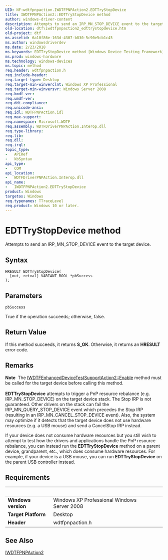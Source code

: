 ```yaml
---
UID: NF:wdtfpnpaction.IWDTFPNPAction2.EDTTryStopDevice
title: IWDTFPNPAction2::EDTTryStopDevice method
author: windows-driver-content
description: Attempts to send an IRP_MN_STOP_DEVICE event to the target device.
old-location: dtf\iwdtfpnpaction2_edttrystopdevice.htm
old-project: dtf
ms.assetid: 6a10f86e-163d-4307-b830-5c90e5cb1c45
ms.author: windowsdriverdev
ms.date: 2/23/2018
ms.keywords: EDTTryStopDevice method [Windows Device Testing Framework], EDTTryStopDevice method [Windows Device Testing Framework], IWDTFPNPAction2 interface, EDTTryStopDevice,IWDTFPNPAction2.EDTTryStopDevice, IWDTFPNPAction2, IWDTFPNPAction2 interface [Windows Device Testing Framework], EDTTryStopDevice method, IWDTFPNPAction2::EDTTryStopDevice, Microsoft.WDTF.IWDTFPNPAction2.EDTTryStopDevice, Microsoft::WDTF::IWDTFPNPAction2::EDTTryStopDevice, dtf.iwdtfpnpaction2_edttrystopdevice, wdtfpnpaction/IWDTFPNPAction2::EDTTryStopDevice
ms.prod: windows-hardware
ms.technology: windows-devices
ms.topic: method
req.header: wdtfpnpaction.h
req.include-header: 
req.target-type: Desktop
req.target-min-winverclnt: Windows XP Professional
req.target-min-winversvr: Windows Server 2008
req.kmdf-ver: 
req.umdf-ver: 
req.ddi-compliance: 
req.unicode-ansi: 
req.idl: WDTFPNPAction.idl
req.max-support: 
req.namespace: Microsoft.WDTF
req.assembly: WDTFDriverPNPAction.Interop.dll
req.type-library: 
req.lib: 
req.dll: 
req.irql: 
topic_type:
-	APIRef
-	kbSyntax
api_type:
-	COM
api_location:
-	WDTFDriverPNPAction.Interop.dll
api_name:
-	IWDTFPNPAction2.EDTTryStopDevice
product: Windows
targetos: Windows
req.typenames: TTraceLevel
req.product: Windows 10 or later.
---
```



# EDTTryStopDevice method
Attempts to send an IRP_MN_STOP_DEVICE event to the target device.

## Syntax

````
HRESULT EDTTryStopDevice(
  [out, retval] VARIANT_BOOL *pbSuccess
);
````

## Parameters

`pbSuccess`

True if the operation succeeds; otherwise, false.


## Return Value

If this method succeeds, it returns <b xmlns:loc="http://microsoft.com/wdcml/l10n">S_OK</b>. Otherwise, it returns an <b xmlns:loc="http://microsoft.com/wdcml/l10n">HRESULT</b> error code.

## Remarks

<div class="alert"><b>Note</b>  The <a href="https://msdn.microsoft.com/8fc225af-09d4-42a0-a862-4af89addd5f8">IWDTFEnhancedDeviceTestSupportAction2::Enable</a>  
method must be called for the target device before calling this method.</div>
<div> </div>
<b>EDTTryStopDevice</b> attempts to trigger a PnP resource 
rebalance (e.g. IRP_MN_STOP_DEVICE) on the target device stack. The Stop IRP is not guaranteed. 
Other drivers on the stack can fail the IRP_MN_QUERY_STOP_DEVICE event which precedes the Stop IRP 
(resulting in an IRP_MN_CANCEL_STOP_DEVICE event). Also, the system may optimize if it detects 
that the target device does not use hardware resources (e.g. a USB mouse) and send a 
CancelStop IRP instead.

If your device does not consume hardware resources but you still wish to attempt to test how 
the drivers and applications handle the PnP resource rebalance, you can instead run the 
<b>EDTTryStopDevice</b> method on a parent device, grandparent, etc., 
which does consume hardware resources. For example, if your device is a USB mouse, you can run 
<b>EDTTryStopDevice</b> on the parent USB controller instead.

## Requirements
| &nbsp; | &nbsp; |
| ---- |:---- |
| **Windows version** | Windows XP Professional Windows Server 2008 |
| **Target Platform** | Desktop |
| **Header** | wdtfpnpaction.h |

## See Also

<a href="..\wdtfpnpaction\nn-wdtfpnpaction-iwdtfpnpaction2.md">IWDTFPNPAction2</a>
